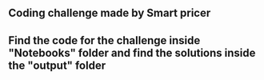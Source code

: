 
## Coding challenge made by Smart pricer
## Find the code for the challenge inside "Notebooks" folder and find the solutions inside the "output" folder